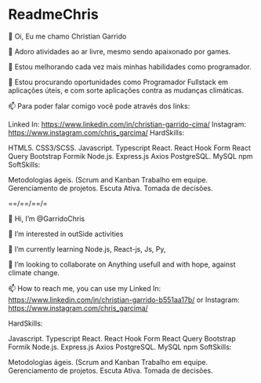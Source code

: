 # ReadmeChris

👋 Oi, Eu me chamo Christian Garrido

👀 Adoro atividades ao ar livre, mesmo sendo apaixonado por games.

🌱 Estou melhorando cada vez mais minhas habilidades como programador.

💞️ Estou procurando oportunidades como Programador Fullstack em aplicações úteis, e com sorte aplicações contra as mudanças climáticas.

📫 Para poder falar comigo você pode através dos links:

Linked In: https://www.linkedin.com/in/christian-garrido-cima/
Instagram: https://www.instagram.com/chris_garcima/
HardSkills:

HTML5.
CSS3/SCSS.
Javascript.
Typescript
React.
React Hook Form
React Query
Bootstrap
Formik
Node.js.
Express.js
Axios
PostgreSQL.
MySQL
npm
SoftSkills:

Metodologias ágeis. (Scrum and Kanban
Trabalho em equipe.
Gerenciamento de projetos.
Escuta Ativa.
Tomada de decisões.

==/==/==/=

👋 Hi, I’m @GarridoChris

👀 I’m interested in outSide activities

🌱 I’m currently learning Node.js, React-js, Js, Py,

💞️ I’m looking to collaborate on Anything usefull and with hope, against climate change.

📫 How to reach me, you can use my Linked In: https://www.linkedin.com/in/christian-garrido-b551aa17b/ or Instagram: https://www.instagram.com/chris_garcima/

HardSkills:

Javascript.
Typescript
React.
React Hook Form
React Query
Bootstrap
Formik
Node.js.
Express.js
Axios
PostgreSQL.
MySQL
npm
SoftSkills:

Metodologias ágeis. (Scrum and Kanban
Trabalho em equipe.
Gerenciamento de projetos.
Escuta Ativa.
Tomada de decisões.
